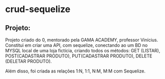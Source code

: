 # crud-sequelize

## Projeto:

<p>Projeto criado do 0, mentorado pela GAMA ACADEMY, professor Vinícius. Constitui em criar uma API, com sequelize, conectando ao um BD no MYSQL local de uma loja fictícia, criando todos os métodos: GET (LISTAR), POST(CADASTRAR PRODUTO), PUT(CADASTRAR PRODUTO), DELETE (DELETAR PRODUTO). </p>

<p>Além disso, foi criada as relações 1:N, 1:1, N:M, M:M com Sequelize.</p>
